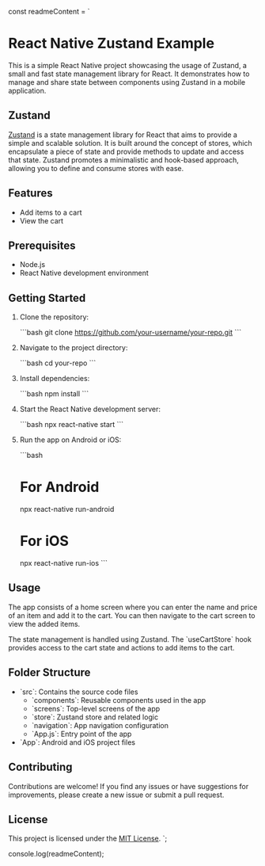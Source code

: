 const readmeContent = `
# React Native Zustand Example

This is a simple React Native project showcasing the usage of Zustand, a small and fast state management library for React. It demonstrates how to manage and share state between components using Zustand in a mobile application.

## Zustand

[Zustand](https://github.com/pmndrs/zustand) is a state management library for React that aims to provide a simple and scalable solution. It is built around the concept of stores, which encapsulate a piece of state and provide methods to update and access that state. Zustand promotes a minimalistic and hook-based approach, allowing you to define and consume stores with ease.

## Features

- Add items to a cart
- View the cart

## Prerequisites

- Node.js
- React Native development environment

## Getting Started

1. Clone the repository:

   \`\`\`bash
   git clone https://github.com/your-username/your-repo.git
   \`\`\`

2. Navigate to the project directory:

   \`\`\`bash
   cd your-repo
   \`\`\`

3. Install dependencies:

   \`\`\`bash
   npm install
   \`\`\`

4. Start the React Native development server:

   \`\`\`bash
   npx react-native start
   \`\`\`

5. Run the app on Android or iOS:

   \`\`\`bash
   # For Android
   npx react-native run-android

   # For iOS
   npx react-native run-ios
   \`\`\`

## Usage

The app consists of a home screen where you can enter the name and price of an item and add it to the cart. You can then navigate to the cart screen to view the added items.

The state management is handled using Zustand. The \`useCartStore\` hook provides access to the cart state and actions to add items to the cart.

## Folder Structure

- \`src\`: Contains the source code files
  - \`components\`: Reusable components used in the app
  - \`screens\`: Top-level screens of the app
  - \`store\`: Zustand store and related logic
  - \`navigation\`: App navigation configuration
  - \`App.js\`: Entry point of the app
- \`App\`: Android and iOS project files

## Contributing

Contributions are welcome! If you find any issues or have suggestions for improvements, please create a new issue or submit a pull request.

## License

This project is licensed under the [MIT License](LICENSE).
`;

console.log(readmeContent);
